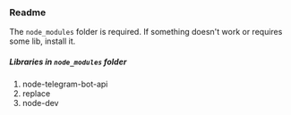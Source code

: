 ### Readme
The `node_modules` folder is required. If something doesn't work or requires some lib, install it.
##### Libraries in `node_modules` folder
1. node-telegram-bot-api
2. replace
3. node-dev
